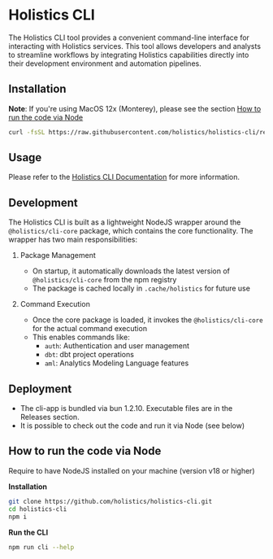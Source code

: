 # Holistics CLI

The Holistics CLI tool provides a convenient command-line interface for interacting with Holistics services. This tool allows developers and analysts to streamline workflows by integrating Holistics capabilities directly into their development environment and automation pipelines.

## Installation

**Note**: If you're using MacOS 12x (Monterey), please see the section [How to run the code via Node](#how-to-run-the-code-via-node)

```bash
curl -fsSL https://raw.githubusercontent.com/holistics/holistics-cli/refs/heads/master/install.sh | bash
```


## Usage

Please refer to the [Holistics CLI Documentation](https://docs.holistics.io/docs/cli/) for more information.

## Development
The Holistics CLI is built as a lightweight NodeJS wrapper around the `@holistics/cli-core` package, which contains the core functionality. The wrapper has two main responsibilities:

1. Package Management
   - On startup, it automatically downloads the latest version of `@holistics/cli-core` from the npm registry
   - The package is cached locally in `.cache/holistics` for future use

2. Command Execution 
   - Once the core package is loaded, it invokes the `@holistics/cli-core` for the actual command execution
   - This enables commands like:
     - `auth`: Authentication and user management
     - `dbt`: dbt project operations
     - `aml`: Analytics Modeling Language features

## Deployment
- The cli-app is bundled via bun 1.2.10. Executable files are in the Releases section.
- It is possible to check out the code and run it via Node (see below)

## How to run the code via Node
Require to have NodeJS installed on your machine (version v18 or higher)

**Installation**
```bash
git clone https://github.com/holistics/holistics-cli.git
cd holistics-cli
npm i
```

**Run the CLI**
```bash
npm run cli --help
```

